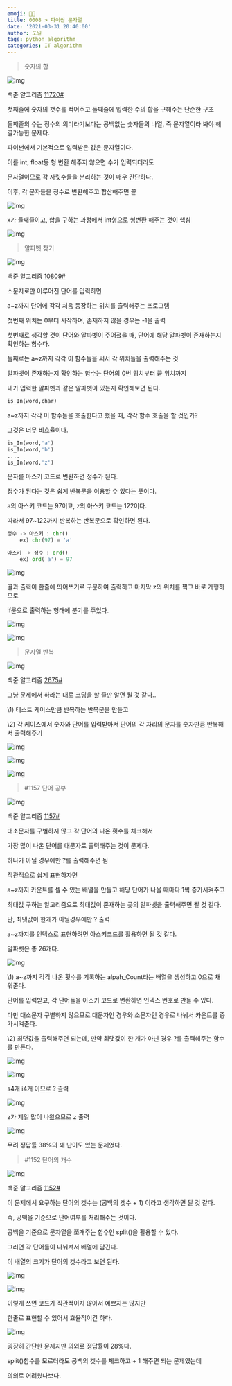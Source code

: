 ```yaml
---
emoji: 👨‍💻
title: 0008 > 파이썬 문자열
date: '2021-03-31 20:40:00'
author: 도일
tags: python algorithm
categories: IT algorithm
---
```

> 숫자의 합

![img](./img/image.png)

백준 알고리즘 [11720#](https://www.acmicpc.net/problem/11720)



첫째줄에 숫자의 갯수를 적어주고 둘째줄에 입력한 수의 합을 구해주는 단순한 구조

둘째줄의 수는 정수의 의미라기보다는 공백없는 숫자들의 나열, 즉 문자열이라 봐야 해결가능한 문제다.

파이썬에서 기본적으로 입력받은 값은 문자열이다.

이를 int, float등 형 변환 해주지 않으면 수가 입력되더라도 

문자열이므로 각 자릿수들을 분리하는 것이 매우 간단하다.

이후, 각 문자들을 정수로 변환해주고 합산해주면 끝



![img](./img/image-1636008414087102.png)

x가 둘째줄이고, 합을 구하는 과정에서 int형으로 형변환 해주는 것이 핵심

![img](./img/image-1636008414087103.png)

> 알파벳 찾기

![img](./img/image-1636008414087104.png)

백준 알고리즘 [10809#](https://www.acmicpc.net/problem/10809)

소문자로만 이루어진 단어를 입력하면

a~z까지 단어에 각각 처음 등장하는 위치를 출력해주는 프로그램

첫번째 위치는 0부터 시작하며, 존재하지 않을 경우는 -1을 출력



첫번째로 생각할 것이 단어와 알파벳이 주어졌을 때, 단어에 해당 알파벳이 존재하는지 확인하는 함수다.

둘째로는 a~z까지 각각 이 함수들을 써서 각 위치들을 출력해주는 것



알파벳이 존재하는지 확인하는 함수는 단어의 0번 위치부터 끝 위치까지

내가 입력한 알파벳과 같은 알파벳이 있는지 확인해보면 된다.
```python
is_In(word,char)
```



a~z까지 각각 이 함수들을 호출한다고 했을 때, 각각 함수 호출을 할 것인가?

그것은 너무 비효율이다.
```python
is_In(word,'a')
is_In(word,'b')
....
is_In(word,'z')
```

문자를 아스키 코드로 변환하면 정수가 된다.

정수가 된다는 것은 쉽게 반복문을 이용할 수 있다는 뜻이다.

a의 아스키 코드는 97이고, z의 아스키 코드는 122이다.

따라서 97~122까지 반복하는 반복문으로 확인하면 된다.


```python
정수 -> 아스키 : chr()   
    ex) chr(97) = 'a' 

아스키 -> 정수 : ord()   
    ex) ord('a') = 97
```



![img](./img/image-1636008414087105.png)

결과 출력이 한줄에 띄어쓰기로 구분하여 출력하고 마지막 z의 위치를 찍고 바로 개행하므로

if문으로 출력하는 형태에 분기를 주었다.



![img](./img/image-1636008414087106.png)



![img](./img/image-1636008414087107.png)





> 문자열 반복

![img](./img/image-1636008414087108.png)

백준 알고리즘 [2675#](https://www.acmicpc.net/problem/2675)



그냥 문제에서 하라는 대로 코딩을 할 줄만 알면 될 것 같다..

\1) 테스트 케이스만큼 반복하는 반복문을 만들고

\2) 각 케이스에서 숫자와 단어를 입력받아서 단어의 각 자리의 문자를 숫자만큼 반복해서 출력해주기

![img](./img/image-1636008414087109.png)

![img](./img/image-1636008414087110.png)

![img](./img/image-1636008414087111.png)





> \#1157 단어 공부



![img](./img/image-1636008414087112.png)

백준 알고리즘 [1157#](https://www.acmicpc.net/problem/1157)



대소문자를 구별하지 않고 각 단어의 나온 횟수를 체크해서

가장 많이 나온 단어를 대문자로 출력해주는 것이 문제다.

하나가 아닐 경우에만 ?를 출력해주면 됨



직관적으로 쉽게 표현하자면

a~z까지 카운트를 셀 수 있는 배열을 만들고 해당 단어가 나올 때마다 1씩 증가시켜주고

최대값 구하는 알고리즘으로 최대값이 존재하는 곳의 알파벳을 출력해주면 될 것 같다.

단, 최댓값이 한개가 아닐경우에만 ? 출력



a~z까지를 인덱스로 표현하려면 아스키코드를 활용하면 될 것 같다.

알파벳은 총 26개다.



![img](./img/image-1636008414087113.png)

\1) a~z까지 각각 나온 횟수를 기록하는 alpah_Count라는 배열을 생성하고 0으로 채워준다.

단어를 입력받고, 각 단어들을 아스키 코드로 변환하면 인덱스 번호로 만들 수 있다.

다만 대소문자 구별하지 않으므로 대문자인 경우와 소문자인 경우로 나눠서 카운트를 증가시켜준다.



\2) 최댓값을 출력해주면 되는데, 만약 최댓값이 한 개가 아닌 경우 ?를 출력해주는 함수를 만든다.

![img](./img/image-1636008414088114.png)



![img](./img/image-1636008414088115.png)

s4개 i4개 이므로 ? 출력

![img](./img/image-1636008414088116.png)

z가 제일 많이 나왔으므로 z 출력

![img](./img/image-1636008414088117.png)

무려 정답률 38%의 꽤 난이도 있는 문제였다.

> \#1152 단어의 개수

![img](./img/image-1636008414088118.png)

백준 알고리즘 [1152#](https://www.acmicpc.net/problem/1152)



이 문제에서 요구하는 단어의 갯수는 (공백의 갯수 + 1) 이라고 생각하면 될 것 같다.

즉, 공백을 기준으로 단어여부를 처리해주는 것이다.

공백을 기준으로 문자열을 쪼개주는 함수인 split()을 활용할 수 있다.

그러면 각 단어들이 나눠져서 배열에 담긴다.

이 배열의 크기가 단어의 갯수라고 보면 된다.

![img](./img/image-1636008414088119.png)

![img](./img/image-1636008414088120.png)

이렇게 쓰면 코드가 직관적이지 않아서 예쁘지는 않지만

한줄로 표현할 수 있어서 효율적이긴 하다.

![img](./img/image-1636008414088121.png)

굉장히 간단한 문제지만 의외로 정답률이 28%다.

split()함수를 모르더라도 공백의 갯수를 체크하고 + 1 해주면 되는 문제였는데

의외로 어려웠나보다.
